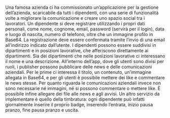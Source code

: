 Una famosa azienda ci ha commissionato un’applicazione per la gestione dell’azienda, scaricabile da tutti i dipendenti, con una serie di funzionalità volte a migliorare la comunicazione e creare uno spazio social tra i lavoratori.
Un dipendente si deve registrare utilizzando i propri dati personali, come nome, cognome, email, password (servirà per il login), data e luogo di nascita, numero di telefono, oltre che un immagine profilo in Base64. 
La registrazione deve essere confermata tramite l’invio di una email all’indirizzo indicato dall’utente.
I dipendenti possono essere suddivisi in dipartimenti e in posizioni lavorative, che afferiscono direttamente ai dipartimenti. 
Sia dei dipartimenti che nelle posizioni lavorative ci interessano il nome e una descrizione.
All’interno dell’app, dove gli utenti sono divisi per ruoli, i publisher possono pubblicare delle news e delle comunicazioni aziendali. 
Per le prime ci interessa il titolo, un contenuto, un’immagine allegata in Base64, e per gli utenti è possibile mettere dei like e commentare le news stesse. 
Per quanto riguarda le comunicazioni aziendali invece non sono necessarie né immagini, né si possono commentare o mettere like. È possibile infine allegare dei file alle news e agli avvisi.
Un altro servizio da implementare è quello della timbratura: ogni dipendente può infatti giornalmente inserire il proprio badge, inserendo l’entrata, inizio pausa pranzo, fine pausa pranzo e uscita.
